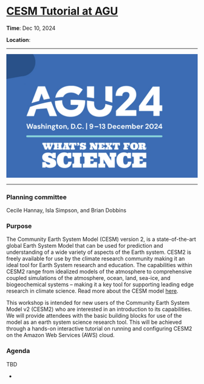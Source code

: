 # [CESM Tutorial at AGU](https://ncar.github.io/CESM-Tutorial-AGU/README.html)

**Time**: Dec 10, 2024

**Location**: 
___

[![AGU logo](images/AGU_logo.png)](https://agu.org/fall-meeting)
___

### Planning committee
Cecile Hannay, Isla Simpson, and Brian Dobbins

### Purpose

The Community Earth System Model (CESM) version 2, is a state-of-the-art global Earth System Model that can be used for prediction and understanding of a wide variety of aspects of the Earth system. CESM2 is freely available for use by the climate research community making it an ideal tool for Earth System research and education. The capabilities within CESM2 range from idealized models of the atmosphere to comprehensive coupled simulations of the atmosphere, ocean, land, sea-ice, and biogeochemical systems – making it a key tool for supporting leading edge research in climate science. Read more about the CESM model [here](https://www.cesm.ucar.edu/).

This workshop is intended for new users of the Community Earth System Model v2 (CESM2) who are interested in an introduction to its capabilities.  We will provide attendees with the basic building blocks for use of the model as an earth system science research tool. This will be achieved through a hands-on interactive tutorial on running and configuring CESM2 on the Amazon Web Services (AWS) cloud.

### Agenda

TBD

- 			


